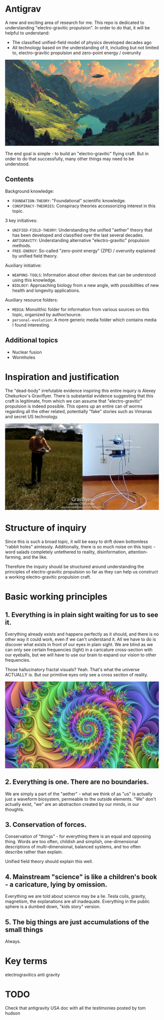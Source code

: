 # Antigrav

A new and exciting area of research for me. This repo is dedicated to understanding "electro-gravitic propulsion". In order to do that, it will be helpful to understand:
- The classified unified-field model of physics developed decades ago
- All technology based on the understanding of it, including but not limited to, electro-gravitic propulsion and zero-point energy / overunity

![](img/ufo.png)

The end goal is simple - to build an "electro-gravitic" flying craft. But in order to do that successfully, many other things may need to be understood.

## Contents

Background knowledge:
- `FOUNDATION-THEORY`: "Foundational" scientific knowledge.
- `CONSPIRACY-THEORIES`: Conspiracy theories accessorizing interest in this topic.

3 key initiatives:
- `UNIFIED-FIELD-THEORY`: Understanding the unified "aether" theory that has been developed and classified over the last several decades.
- `ANTIGRAVITY`: Understanding alternative "electro-gravitic" propulsion methods.
- `FREE-ENERGY`: So-called "zero-point energy" (ZPE) / overunity explained by unified field theory.

Auxiliary initiative:
- `WEAPONS-TOOLS`: Information about other devices that can be understood using this knowledge.
- `BIOLOGY`: Approaching biology from a new angle, with possibilities of new health and longevity applications.

Auxiliary resource folders:
- `MEDIA`: Monolithic folder for information from various sources on this topic, organized by author/source.
- `personal-evolution`: A more generic media folder which contains media I found interesting.

## Additional topics

- Nuclear fusion
- Wormholes

# Inspiration and justification

The "dead-body" irrefutable evidence inspiring this entire inquiry is Alexey Chekurkov's Graviflyer. There is substantial evidence suggesting that this craft is legitimate, from which we can assume that "electro-gravitic" propulsion is indeed possible. This opens up an entire can of worms regarding all the other related, potentially "fake" stories such as Vimanas and secret US technology.

![](img/gf.png)

# Structure of inquiry

Since this is such a broad topic, it will be easy to drift down bottomless "rabbit holes" aimlessly. Additionally, there is so much noise on this topic - word salads completely untethered to reality, disinformation, attention-farming, and the like.

Therefore the inquiry should be structured around understanding the principles of electro-gravitic propulsion so far as they can help us construct a working electro-gravitic propulsion craft.

# Basic working principles

## 1. Everything is in plain sight waiting for us to see it.

Everything already exists and happens perfectly as it should, and there is no other way it could work, even if we can't understand it. All we have to do is discover what exists in front of our eyes in plain sight. We are blind as we can only see certain frequencies (light) in a caricature cross-section with our eyeballs, but we will have to use our brain to expand our vision to other frequencies.

Those hallucinatory fractal visuals? Yeah. That's what the universe ACTUALLY is. But our primitive eyes only see a cross section of reality.

![](img/fractal3.jpg)

## 2. Everything is one. There are no boundaries.

We are simply a part of the "aether" - what we think of as "us" is actually just a waveform biosystem, permeable to the outside elements. "We" don't actually exist, "we" are an abstraction created by our minds, in our thoughts.

## 3. Conservation of forces.

Conservation of "things" - for everything there is an equal and opposing thing. Words are too often, childish and simplish, one-dimensional descriptions of multi-dimensional, balanced systems, and too often describe rather than explain.

Unified field theory should explain this well.

## 4. Mainstream "science" is like a children's book - a caricature, lying by omission.

Everything we are told about science may be a lie. Tesla coils, gravity, magnetism, the explanations are all inadequate. Everything in the public sphere is a dumbed down, "kids story" version.

## 5. The big things are just accumulations of the small things

Always.

# Key terms

electrogravitics
anti gravity

# TODO

Check that antigravity USA doc with all the testimonies posted by tom hudson
